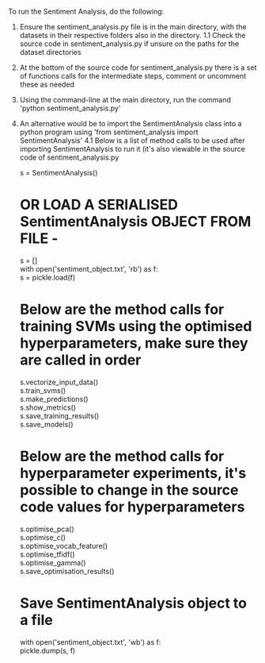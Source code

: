 To run the Sentiment Analysis, do the following:
1. Ensure the sentiment_analysis.py file is in the main directory, with the datasets in their respective folders also in the directory.
	1.1 Check the source code in sentiment_analysis.py if unsure on the paths for the dataset directories
2. At the bottom of the source code for sentiment_analysis.py there is a set of functions calls for the intermediate steps, comment or uncomment these as needed
3. Using the command-line at the main directory, run the command 'python sentiment_analysis.py'
4. An alternative would be to import the SentimentAnalysis class into a python program using 'from sentiment_analysis import SentimentAnalysis'
	4.1 Below is a list of method calls to be used after importing SentimentAnalysis to run it (it's also viewable in the source code of sentiment_analysis.py
	
	s = SentimentAnalysis() <br/>
    # OR LOAD A SERIALISED SentimentAnalysis OBJECT FROM FILE - 
    s = []<br/>
    with open('sentiment_object.txt', 'rb') as f:<br/>
        s = pickle.load(f)<br/>

	# Below are the method calls for training SVMs using the optimised hyperparameters, make sure they are called in order

    s.vectorize_input_data() <br/>
	s.train_svms() <br/>
	s.make_predictions() <br/>
	s.show_metrics() <br/>
	s.save_training_results() <br/>
	s.save_models() <br/>
	
	# Below are the method calls for hyperparameter experiments, it's possible to change in the source code values for hyperparameters
    s.optimise_pca() <br/>
	s.optimise_c() <br/>
	s.optimise_vocab_feature() <br/>
	s.optimise_tfidf() <br/>
	s.optimise_gamma() <br/>
	s.save_optimisation_results() <br/>

    # Save SentimentAnalysis object to a file
	with open('sentiment_object.txt', 'wb') as f: <br/>
		pickle.dump(s, f)	